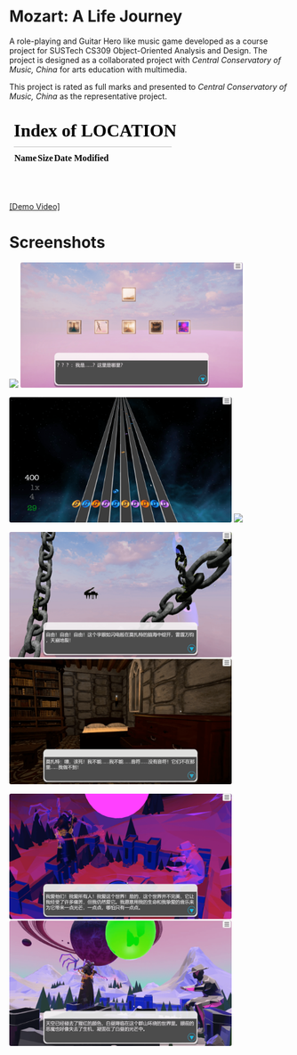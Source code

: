 # Mozart: A Life Journey

A role-playing and Guitar Hero like music game developed as a course project for SUSTech CS309 Object-Oriented Analysis and Design. The project is designed as a collaborated project with *Central Conservatory of Music, China* for arts education with multimedia.

This project is rated as full marks and presented to *Central Conservatory of Music, China* as the representative project.

<embed src="/" type="video/mp4">
        <p><a href="/Demo of Mozart - A Life Journey.mp4">[Demo Video]</a></p>
</embed>

# Screenshots


<img src="/imgs/Welcome Page.png" width="400"/> <img src="/imgs/Selecting Levels.png" width="400"/>

<img src="/imgs/Gaming.png" width="400"/> <img src="/imgs/Level 3.png" width="400"/>

<img src="/imgs/Level 2.png" width="400"/> <img src="/imgs/Level 4.png" width="400"/>

<img src="/imgs/Level 5a.png" width="400"/> <img src="/imgs/Level 5b.png" width="400"/>


